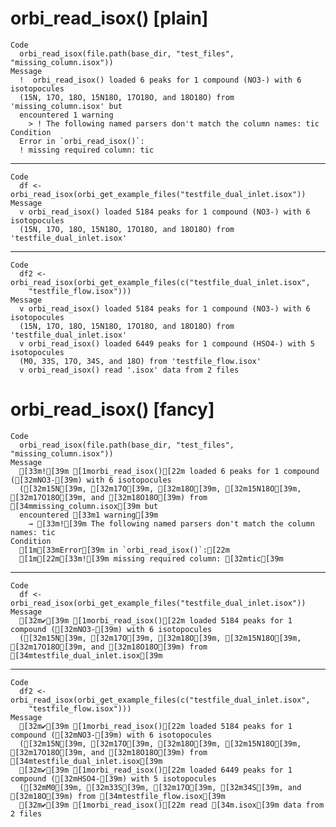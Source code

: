 # orbi_read_isox() [plain]

    Code
      orbi_read_isox(file.path(base_dir, "test_files", "missing_column.isox"))
    Message
      !  orbi_read_isox() loaded 6 peaks for 1 compound (NO3-) with 6 isotopocules
      (15N, 17O, 18O, 15N18O, 17O18O, and 18O18O) from 'missing_column.isox' but
      encountered 1 warning
        > ! The following named parsers don't match the column names: tic
    Condition
      Error in `orbi_read_isox()`:
      ! missing required column: tic

---

    Code
      df <- orbi_read_isox(orbi_get_example_files("testfile_dual_inlet.isox"))
    Message
      v orbi_read_isox() loaded 5184 peaks for 1 compound (NO3-) with 6 isotopocules
      (15N, 17O, 18O, 15N18O, 17O18O, and 18O18O) from 'testfile_dual_inlet.isox'

---

    Code
      df2 <- orbi_read_isox(orbi_get_example_files(c("testfile_dual_inlet.isox",
        "testfile_flow.isox")))
    Message
      v orbi_read_isox() loaded 5184 peaks for 1 compound (NO3-) with 6 isotopocules
      (15N, 17O, 18O, 15N18O, 17O18O, and 18O18O) from 'testfile_dual_inlet.isox'
      v orbi_read_isox() loaded 6449 peaks for 1 compound (HSO4-) with 5 isotopocules
      (M0, 33S, 17O, 34S, and 18O) from 'testfile_flow.isox'
      v orbi_read_isox() read '.isox' data from 2 files

# orbi_read_isox() [fancy]

    Code
      orbi_read_isox(file.path(base_dir, "test_files", "missing_column.isox"))
    Message
      [33m![39m [1morbi_read_isox()[22m loaded 6 peaks for 1 compound ([32mNO3-[39m) with 6 isotopocules
      ([32m15N[39m, [32m17O[39m, [32m18O[39m, [32m15N18O[39m, [32m17O18O[39m, and [32m18O18O[39m) from [34mmissing_column.isox[39m but
      encountered [33m1 warning[39m
        → [33m![39m The following named parsers don't match the column names: tic
    Condition
      [1m[33mError[39m in `orbi_read_isox()`:[22m
      [1m[22m[33m![39m missing required column: [32mtic[39m

---

    Code
      df <- orbi_read_isox(orbi_get_example_files("testfile_dual_inlet.isox"))
    Message
      [32m✔[39m [1morbi_read_isox()[22m loaded 5184 peaks for 1 compound ([32mNO3-[39m) with 6 isotopocules
      ([32m15N[39m, [32m17O[39m, [32m18O[39m, [32m15N18O[39m, [32m17O18O[39m, and [32m18O18O[39m) from [34mtestfile_dual_inlet.isox[39m

---

    Code
      df2 <- orbi_read_isox(orbi_get_example_files(c("testfile_dual_inlet.isox",
        "testfile_flow.isox")))
    Message
      [32m✔[39m [1morbi_read_isox()[22m loaded 5184 peaks for 1 compound ([32mNO3-[39m) with 6 isotopocules
      ([32m15N[39m, [32m17O[39m, [32m18O[39m, [32m15N18O[39m, [32m17O18O[39m, and [32m18O18O[39m) from [34mtestfile_dual_inlet.isox[39m
      [32m✔[39m [1morbi_read_isox()[22m loaded 6449 peaks for 1 compound ([32mHSO4-[39m) with 5 isotopocules
      ([32mM0[39m, [32m33S[39m, [32m17O[39m, [32m34S[39m, and [32m18O[39m) from [34mtestfile_flow.isox[39m
      [32m✔[39m [1morbi_read_isox()[22m read [34m.isox[39m data from 2 files

